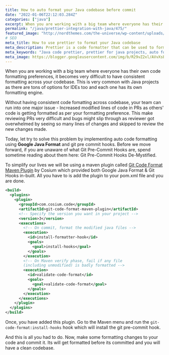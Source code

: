 ```yaml
---
title: How to auto format your Java codebase before commit
date: "2022-01-06T22:12:03.284Z"
categories: ["java"]
excerpt: When you are working with a big team where everyone has their own code formatting preferences, it becomes very difficult to have consistent formatting across your codebase. This is very common with Java projects as there are tons of options for IDEs too. So, let's get our hands dirty and try to implement provision for auto code format for Java using prettier and git hooks.
permalink: "/java/prettier-integration-with-java/475/"
featured_image: "http://nordthemes.com/the-universe/wp-content/uploads/sites/10/2017/04/sam-williams-4wnrpZtUmqU-unsplash-1300x820.jpg"
# SEO
meta_title: How to use prettier to format your Java codebase
meta_description: Prettier is a code formatter that can be used to format your code. Learn to integrate it to your Java codebase via hooks and format your code everytime before pushing it to github.
meta_keywords: "Java code prettier, prettier for java projects, auto format java code before commit"
meta_image: https://blogger.googleusercontent.com/img/b/R29vZ2xl/AVvXsEgl4_lXeaQ4dRNKTTP2L6wfOchvwXjuLWX-p6rc3uHeGA1ypbtv_VZ3yiY-g1d7TF27qBAIOjoPM5LZPgY83IkGXjuGS_2-gInV_K3qY7MF1PVhsv2captY_tDv8CU9AFZCeUz_ow5hA-ZDYQ9v8jVL0Glxl0ToJPucOMpaD9I_EGzaldjZ2GMx1wRDHA/s1600/og-475.png
---
```


When you are working with a big team where everyone has their own code formatting preferences, it becomes very difficult to have consistent formatting across your codebase. This is very common with Java projects as there are tons of options for IDEs too and each one has its own formatting engine.

Without having consistent code fomatting across codebase, your team can run into one major issue - Increased modified lines of code in PRs as others' code is getting formatted as per your formatting preference. This make reviewing PRs very difficult and bugs might slip through as reviewer got overwhelmed by seeing so many lines of changes and skipped to review the new changes made.

<!--ADSENSE-->

Today, let try to solve this problem by implementing auto code formatting using **Google Java Format** and git pre commit hooks. Before we move forward, if you are unaware of what Git Pre-Commit Hooks are, spend sometime reading about them here: Git Pre-Commit Hooks De-Mystified.

To simplify our lives we will be using a maven plugin called [Git Code Format Maven Plugin](https://github.com/Cosium/git-code-format-maven-plugin) by Cosium which provided both Google Java Format & Git Hooks in-built. All you have to is add the plugin to your pom.xml file and you are done.

```xml
<build>
  <plugins>
    <plugin>
      <groupId>com.cosium.code</groupId>
      <artifactId>git-code-format-maven-plugin</artifactId>
      <!-- Specify the version you want in your project -->
      <version>3</version>
      <executions>
        <!-- On commit, format the modified java files -->
        <execution>
          <id>install-formatter-hook</id>
          <goals>
            <goal>install-hooks</goal>
          </goals>
        </execution>
        <!-- On Maven verify phase, fail if any file
        (including unmodified) is badly formatted -->
        <execution>
          <id>validate-code-format</id>
          <goals>
            <goal>validate-code-format</goal>
          </goals>
        </execution>
      </executions>
    </plugin>
  </plugins>
</build>
```

Once, you have added this plugin. Go to the Maven menu and run the `git-code-format:install-hooks` hook which will install the git pre-commit hook.

<!--ADSENSE-->

And this is all you had to do. Now, make some formatting changes to your code and commit it. Its will get formatted before its committed and you will have a clean codebase.
